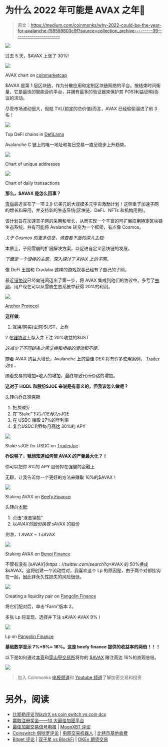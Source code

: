 # 为什么 2022 年可能是 AVAX 之年🔺

> 原文：<https://medium.com/coinmonks/why-2022-could-be-the-year-for-avalanche-f59559803c9f?source=collection_archive---------39----------------------->

![](img/dae6a8c43b61d69e9fbaa3fb0f1d4236.png)

过去 5 天，$AVAX 上涨了 30%!

![](img/395644646e68ee9c69f8c4350abec208.png)

AVAX chart on [coinmarketcap](https://coinmarketcap.com/currencies/avalanche/)

$AVAX 是第 1 层区块链，作为分散应用和定制区块链网络的平台。按结束时间衡量，它是最快的智能合约平台，并拥有最多的验证器来保护其 POS(利益证明)协议的活动。

尽管市场波动很大，但就 TVL(锁定的总价值)而言，AVAX 已经偷偷溜进了前 3 名！

![](img/d848ff4b9e539a0e9043f52d21aedbc1.png)

Top DeFi chains in [DefiLama](https://defillama.com/chains)

Avalanche C 链上的唯一地址和每日交易一直呈稳步上升趋势。

![](img/78d0364af24d7c2ac888061b01952a40.png)

Chart of unique addresses

![](img/2f6c386ab1167249513c8eb1d56640b9.png)

Chart of daily transactions

**那么，$AVAX 是怎么回事？**

[雪崩](https://medium.com/u/f7c9f4ea738f?source=post_page-----f59559803c9f--------------------------------)最近宣布了一项 2.9 亿美元的大规模多元宇宙激励计划！这侧重于加速子网的增长和采用，并支持新的生态系统(区块链、DeFi、NFTs 和机构用例)。

该计划旨在加速其子网的采用和增长，从而实现一个丰富的可扩展应用特定区块链生态系统，并有可能将 Avalanche 转变为一个框架，有点像 Cosmos。

*关于 Cosmos 的更多信息，请查看下面的深入主题:*

本质上，子网雪崩的扩展解决方案，以促进自定义区块链的发展。

*下面是一个很棒的主题，深入探讨了 AVAX 上的子网。*

像 DeFi 王国和 Cradaba 这样的游戏叙事已经有了自己的子网。

最近[锚协议](https://medium.com/u/f25c4bc72765?source=post_page-----f59559803c9f--------------------------------)已经向链间迈出了第一步，将 AVAX 集成到他们的协议中。多亏了[虫洞](https://medium.com/u/9fe6000ba84b?source=post_page-----f59559803c9f--------------------------------)，用户现在可以从雪崩生态系统中获得 20%的利润。

![](img/94535ab81d736f2a3652cc362cf91310.png)

[Anchor Protocol](https://www.anchorprotocol.com/)

**这样做:**

1.  互换/购买(虫洞)$UST，上[乔](https://medium.com/u/222ff4fe74b2?source=post_page-----f59559803c9f--------------------------------)

2.在[锚协议](https://medium.com/u/f25c4bc72765?source=post_page-----f59559803c9f--------------------------------)上存入并下注 20%收益的$UST

*这减少了不同链条之间交换和桥接的滑动和不便。*

随着 AVAX 的巨大增长，Avalanche 上的最佳 DEX 将有许多使用案例， [Trader Joe](https://medium.com/u/222ff4fe74b2?source=post_page-----f59559803c9f--------------------------------) 。

随着交易的增加=收入的增加，最终导致代币价格的增加。

**这对于 HODL 和股份$JOE 来说是有意义的，但我该怎么做呢？**

头转向[乔氏德克斯](https://traderjoexyz.com/#/)

1.  把$换成$乔
2.  在“Stake”下将$JOE 标为$sJOE
3.  在 USDC 赚取 27%的年利率
4.  复合$USDC 到$乔每月高达 30%的 APY

![](img/ea26c8cc753b600c2dd476cf494e9afb.png)

Stake sJOE for USDC on [TraderJoe](https://traderjoexyz.com/home#/)

**乔说够了，我想知道如何使 AVAX 的产量最大化？！**

你可以把你 8%的 APY 股份押在强健的金融上

无聊，让我告诉你一个更好的方法来赚取 16%的$AVAX！

![](img/744dc2bec0749c3f6779af5b0fb3c104.png)

Staking AVAX on [Beefy Finance](https://beefy.finance/)

头转向[本起](https://medium.com/u/742a4284a7c9?source=post_page-----f59559803c9f--------------------------------):

1.  点击“液态铆接”
2.  以$AVAX 的股份换取$ sAVAX 的股份

*别急，1 AVAX ~ 1 sAVAX*

![](img/c4c1cab0f85c78a86c400a6f2a2d715f.png)

Staking AVAX on [Benqi Finance](https://benqi.fi/)

不管有没有 [$sAVAX](https://twitter.com/search?q=%24sAVAX&src=cashtag_click) 奖励，去[穿山甲交易所](https://medium.com/u/ec973316530c?source=post_page-----f59559803c9f--------------------------------)把$AVAX 的 50%换成$sAVAX。这将创建一个流动性对，我喜欢这个 Lp 的原因是，由于两个对都挂钩在一起，因此非永久性损失的风险很低。

![](img/8d9593a7745594aba5da79e51ab12187.png)

Creating a liquidity pair on [Pangolin Finance](https://pangolin.exchange/)

将它们配对后，单击“Farm”版本 2。

多张 Lp 将呈现，选择并下注 sAVAX-AVAX 9%！

![](img/98389dadb4d3ad506b16429954218dc3.png)

Lp on [Pangolin Finance](https://pangolin.exchange/)

**基础数学显示 7%+9%= 16%。这是 beefy finance 提供的收益率的两倍！！！**

以下是如何通过[本奇](https://medium.com/u/742a4284a7c9?source=post_page-----f59559803c9f--------------------------------)和[穿山甲交易所](https://medium.com/u/ec973316530c?source=post_page-----f59559803c9f--------------------------------)将你的 [$AVAX](https://twitter.com/search?q=%24AVAX&src=cashtag_click) 赌注高达 16%的直观总结。

![](img/65a5b0a6af1aec1d04dfb40d018d1af7.png)

> 加入 Coinmonks [电报频道](https://t.me/coincodecap)和 [Youtube 频道](https://www.youtube.com/c/coinmonks/videos)了解加密交易和投资

# 另外，阅读

*   [比斯勒评论](https://coincodecap.com/bitsler-review)|[WazirX vs coin switch vs coin dcx](https://coincodecap.com/wazirx-vs-coinswitch-vs-coindcx)
*   [赢取注册奖金——10 大最佳加密平台](https://coincodecap.com/earn-sign-up-bonus)
*   [最佳加密交易信号电报](/coinmonks/best-crypto-signals-telegram-5785cdbc4b2b) | [MoonXBT 评论](/coinmonks/moonxbt-review-6e4ab26d037)
*   [Coinswitch 俱吠罗评论](/coinmonks/coinswitch-kuber-review-1a8dc5c7a739) | [电网交易机器人](https://coincodecap.com/grid-trading) | [比特币基地收费](/coinmonks/coinbase-fees-831e77d4f2c5)
*   [Bitget 评论](https://coincodecap.com/bitget-review) | [双子星 vs BlockFi](https://coincodecap.com/gemini-vs-blockfi) | [OKEx 期货交易](https://coincodecap.com/okex-futures-trading)